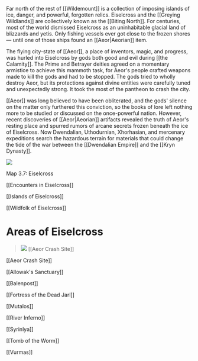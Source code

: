 Far north of the rest of [[Wildemount]] is a collection of imposing islands of ice, danger, and powerful, forgotten relics. Eiselcross and the [[Greying Wildlands]] are collectively known as the [[Biting North]]. For centuries, most of the world dismissed Eiselcross as an uninhabitable glacial land of blizzards and yetis. Only fishing vessels ever got close to the frozen shores — until one of those ships found an [[Aeor|Aeorian]] item.

The flying city-state of [[Aeor]], a place of inventors, magic, and progress, was hurled into Eiselcross by gods both good and evil during [[the Calamity]]. The Prime and Betrayer deities agreed on a momentary armistice to achieve this mammoth task, for Aeor's people crafted weapons made to kill the gods and had to be stopped. The gods tried to wholly destroy Aeor, but its protections against divine entities were carefully tuned and unexpectedly strong. It took the most of the pantheon to crash the city.

[[Aeor]] was long believed to have been obliterated, and the gods' silence on the matter only furthered this conviction, so the books of lore left nothing more to be studied or discussed on the once-powerful nation. However, recent discoveries of [[Aeor|Aeorian]] artifacts revealed the truth of Aeor's resting place and spurred rumors of arcane secrets frozen beneath the ice of Eiselcross. Now Dwendalian, Uthodurnian, Xhorhasian, and mercenary expeditions search the hazardous terrain for materials that could change the tide of the war between the [[Dwendalian Empire]] and the [[Kryn Dynasty]].

![](https://media.dndbeyond.com/compendium-images/egtw/yDOyqyOocErRgYJK/3.7-Eiselcross.png)

Map 3.7: Eiselcross

[[Encounters in Eiselcross]]

[[Islands of Eiselcross]]

[[Wildfolk of Eiselcross]]

# Areas of Eiselcross

> ![](https://media.dndbeyond.com/compendium-images/egtw/yDOyqyOocErRgYJK/03-17.png)
> [[Aeor Crash Site]]

[[Aeor Crash Site]]

[[Allowak's Sanctuary]]

[[Balenpost]]

[[Fortress of the Dead Jarl]]

[[Mutalos]]

[[River Inferno]]

[[Syrinlya]]

[[Tomb of the Worm]]

[[Vurmas]]